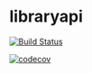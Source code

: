 # libraryapi

[![Build Status](https://app.travis-ci.com/ailton-prata/library-api.svg?branch=main)](https://app.travis-ci.com/ailton-prata/library-api)

[![codecov](https://codecov.io/gh/ailton-prata/library-api/branch/main/graph/badge.svg?token=3611EVZAHI)](https://codecov.io/gh/ailton-prata/library-api)
